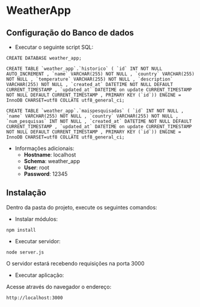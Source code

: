 # WeatherApp

## Configuração do Banco de dados

- Executar o seguinte script SQL:

` CREATE DATABASE weather_app; `

`` CREATE TABLE `weather_app`.`historico` ( `id` INT NOT NULL AUTO_INCREMENT , `name` VARCHAR(255) NOT NULL , `country` VARCHAR(255) NOT NULL , `temperature` VARCHAR(255) NOT NULL , `description` VARCHAR(255) NOT NULL , `created_at` DATETIME NOT NULL DEFAULT CURRENT_TIMESTAMP , `updated_at` DATETIME on update CURRENT_TIMESTAMP NOT NULL DEFAULT CURRENT_TIMESTAMP , PRIMARY KEY (`id`)) ENGINE = InnoDB CHARSET=utf8 COLLATE utf8_general_ci; ``


`` CREATE TABLE `weather_app`.`maispesquisadas` ( `id` INT NOT NULL , `name` VARCHAR(255) NOT NULL , `country` VARCHAR(255) NOT NULL , `num_pesquisas` INT NOT NULL , `created_at` DATETIME NOT NULL DEFAULT CURRENT_TIMESTAMP , `updated_at` DATETIME on update CURRENT_TIMESTAMP NOT NULL DEFAULT CURRENT_TIMESTAMP , PRIMARY KEY (`id`)) ENGINE = InnoDB CHARSET=utf8 COLLATE utf8_general_ci; ``


 - Informações adicionais:
    * **Hostname**: localhost
    * **Schema**: weather_app
    * **User**: root
    * **Password**: 12345



## Instalação

  Dentro da pasta do projeto, execute os seguintes comandos:

 - Instalar módulos:

  `npm install` 

 -  Executar servidor:

  `node server.js`

 O servidor estará recebendo requisições na porta 3000

 - Executar aplicação:

  Acesse através do navegador o endereço:

  `http://localhost:3000`